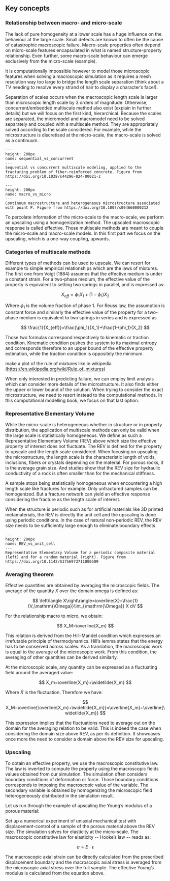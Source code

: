 ## Key concepts

### Relationship between macro- and micro-scale

The lack of pure homogeneity at a lower scale has a huge influence on the behaviour at the large scale. Small defects are known to often be the cause of catastrophic macroscopic failure. Macro-scale properties often depend on micro-scale features encapsulated in what is named structure-property relationship. Even further, some macro-scale behaviour can emerge exclusively from the micro-scale (example).

It is computationally impossible however to model those microscopic features when solving a macroscopic simulation as it requires a mesh resolution way too large to bridge the length scale separation (think about a TV needing to resolve every strand of hair to display a character’s face!).

Separation of scales occurs when the macroscopic length scale is larger than microscopic length scale by 3 orders of magnitude. Otherwise, concurrent/embedded multiscale method also exist (explain in further details) but we will focus on the first kind, hierarchical. Because the scales are separated, the micromodel and macromodel need to be solved separately and coupled with a multiscale method. They are appropriately solved according to the scale considered. For example, while the microstructure is discretised at the micro-scale, the macro-scale is solved as a continuum.

```{figure} ./figures/44296_2024_21_Fig3_HTML.jpg
---
height: 200px
name: sequential_vs_concurrent
---
Sequential vs concurrent multiscale modeling, applied to the fracturing problem of fiber-reinforced concrete. Figure from https://doi.org/10.1038/s44296-024-00021-z
```

```{figure} ./figures/Continuum-macrostructure-and-heterogeneous-microstructure-associated-with-point-P-Fig-2_W640.jpg
---
height: 200px
name: macro_vs_micro
---
Continuum macrostructure and heterogeneous microstructure associated with point P. Figure from https://doi.org/10.1007/s004660000212
```

To percolate information of the micro-scale to the macro-scale, we perform an upscaling using a homogenization method. The upscaled macroscopic response is called effective. Those multiscale methods are meant to couple the micro-scale and macro-scale models. In this first part we focus on the upscaling, which is a one-way coupling, upwards.

### Categories of multiscale methods

Different types of methods can be used to upscale. We can resort for example to simple empirical relationships which are the laws of mixtures. The first one from Voigt (1884) assumes that the effective medium is under a constant strain. For a two-phase medium, the effective value of the property is equivalent to setting two springs in parallel, and is expressed as:

$$
X_{eff}=\phi_1X_1+\left(1-\phi_1\right)X_2
$$

Where $\phi_1$ is the volume fraction of phase 1.
For Reuss law, the assumption is constant force and similarly the effective value of the property for a two-phase medium is equivalent to two springs in series and is expressed as

$$
\frac{1}{X_{eff}}=\frac{\phi_1}{X_1}+\frac{1-\phi_1}{X_2}
$$

Those two formulas correspond respectively to kinematic or traction condition. Kinematic condition pushes the system to its maximal entropy and corresponds therefore to an upper bound of the effective property estimation, while the traction condition is oppositely the minimum.

make a plot of the rule of mixtures like in wikipedia (https://en.wikipedia.org/wiki/Rule_of_mixtures)

When only interested in predicting failure, we can employ limit analysis which can consider more details of the microstructure. It also finds either the upper or lower bound of the solution. When trying to consider the exact microstructure, we need to resort instead to the computational methods. In this computational modelling book, we focus on that last option.

### Representative Elementary Volume

While the micro-scale is heterogeneous whether in structure or in property distribution, the application of multiscale methods can only be valid when the large scale is statistically homogeneous. We define as such a Representative Elementary Volume (REV) above which size the effective property of interest does not fluctuate. The REV is defined for the property to upscale and the length scale considered. When focusing on upscaling the microstructure, the length scale is the characteristic length of voids, inclusions, fibers or crystals depending on the material. For porous rocks, it is the average grain size. And studies show that the REV size for hydraulic conductivity of a rock is often smaller than for the mechanical stiffness.

A sample stops being statistically homogeneous when encountering a high length scale like fractures for example. Only unfractured samples can be homogenized. But a fracture network can yield an effective response considering the fracture as the length scale of interest.

When the structure is periodic such as for artificial materials like 3D printed metamaterials, the REV is directly the unit cell and the upscaling is done using periodic conditions. In the case of natural non-periodic REV, the REV size needs to be sufficiently large enough to eliminate boundary effects.

```{figure} ./figures/Continuum-macrostructure-and-heterogeneous-microstructure-associated-with-point-P-Fig-2_W640.jpg
---
height: 200px
name: REV_vs_unit_cell
---
Representative Elementary Volume for a periodic composite material (left) and for a random material (right). Figure from https://doi.org/10.1142/S1756973711000509
```

### Averaging theorem
Effective quantities are obtained by averaging the microscopic fields. The average of the quantity $X$ over the domain omega is defined as:

$$
\left\langle X\right\rangle=\overline{X}=\frac{1}{V_\mathrm{\Omega}}\int_{\mathrm{\Omega}} X dV
$$

For the relationship macro to micro, we obtain:

$$
X_M=\overline{X_m}
$$

This relation is derived from the Hill-Mandel condition which expresses an irrefutable principle of thermodynamics. Hill’s lemma states that the energy has to be conserved across scales. As a translation, the macroscopic work is equal to the average of the microscopic work. From this condition, the averaging of other quantities can be derived similarly.

At the microscopic scale, any quantity can be expressed as a fluctuating field around the averaged value:

$$
X_m=\overline{X_m}+\widetilde{X_m}
$$

Where $\widetilde{X}$ is the fluctuation. Therefore we have:

$$
X_M=\overline{\overline{X_m}+\widetilde{X_m}}=\overline{X_m}+\overline{\widetilde{X_m}}
$$

This expression implies that the fluctuations need to average out on the domain for the averaging relation to be valid. This is indeed the case when considering the domain size above REV, as per its definition. It showcases once more the need to consider a domain above the REV size for upscaling.

### Upscaling
To obtain an effective property, we use the macroscopic constitutive law. The law is inverted  to compute the property using the macroscopic fields values obtained from our simulation. The simulation often considers boundary conditions of deformation or force. Those boundary conditions corresponds to imposing the macroscopic value of the variable. The secondary variable is obtained by homogenizing the microscopic field heterogeneously distributed in the simulation result.

Let us run through the example of upscaling the Young’s modulus of a porous material:

Set up a numerical experiment of uniaxial mechanical test with displacement-control of a sample of the porous material above the REV size. The simulation solves for elasticity at the micro-scale. The macroscopic constitutive law for elasticity -- Hooke’s law -- reads as:

$$
\sigma=E\cdot\epsilon
$$

The macroscopic axial strain can be directly calculated from the prescribed displacement boundary and the macroscopic axial stress is averaged from the microscopic axial stress over the full sample.
The effective Young’s modulus is calculated from the equation above.

